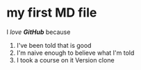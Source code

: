 # my first MD file

I *love* ***GitHub*** because
1. I've been told that is good
1. I'm naive enough to believe what I'm told
1. I took a course on it
Version clone